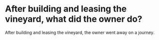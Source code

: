# After building and leasing the vineyard, what did the owner do?

After building and leasing the vineyard, the owner went away on a journey.
